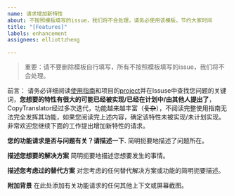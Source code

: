 ```yaml
---
name: 请求增加新特性
about: 不按照模板填写的issue，我们将不会处理，请务必使用该模板，节约大家时间
title: "[Features]"
labels: enhancement
assignees: elliottzheng

---
```


>重要：请不要删除模板自行填写，所有不按照模板填写的issue，我们将不会处理。

前言：
请务必详细阅读[使用指南](https://copytranslator.github.io/guide/)和项目的[project](https://github.com/elliottzheng/CopyTranslator/projects)并在Issuse中查找您问题的关键词，**您想要的特性有很大的可能已经被实现/已经在计划中/由其他人提出了**，CopyTranslator经过多次迭代，功能越来越丰富（~~复杂~~），不阅读完整使用指南无法完全发挥其功能，如果您阅读完上述内容，确定该特性未被实现/未计划实现。非常欢迎您继续下面的工作提出增加新特性的请求。

**您的功能请求是否与问题有关？请描述一下.**
简明扼要地描述了问题所在。

**描述您想要的解决方案**
简明扼要地描述您想要发生的事情。

**描述您考虑过的替代方案**
对您考虑的任何替代解决方案或功能的简明扼要描述。

**附加背景**
在此处添加有关功能请求的任何其他上下文或屏幕截图。
